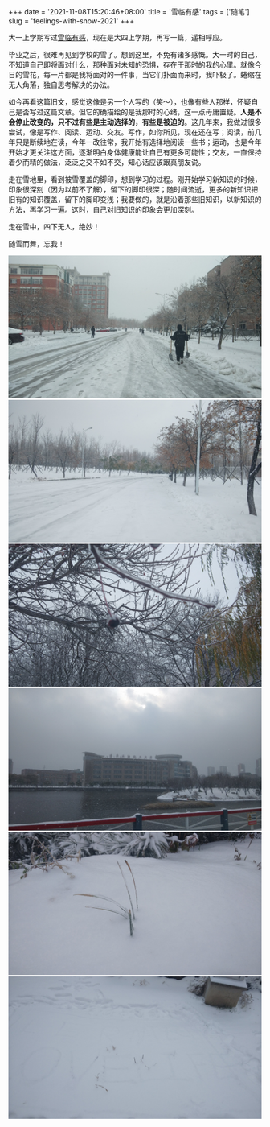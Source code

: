 +++
date = '2021-11-08T15:20:46+08:00'
title = '雪临有感'
tags = ['随笔']
slug = 'feelings-with-snow-2021'
+++

大一上学期写过[雪临有感](/posts/feelings-with-snow/)，现在是大四上学期，再写一篇，遥相呼应。

毕业之后，很难再见到学校的雪了。想到这里，不免有诸多感慨。大一时的自己，不知道自己即将面对什么，那种面对未知的恐惧，存在于那时的我的心里。就像今日的雪花，每一片都是我将面对的一件事，当它们扑面而来时，我吓极了。蜷缩在无人角落，独自思考解决的办法。

如今再看这篇旧文，感觉这像是另一个人写的（笑～），也像有些人那样，怀疑自己是否写过这篇文章。但它的确描绘的是我那时的心绪，这一点毋庸置疑。**人是不会停止改变的，只不过有些是主动选择的，有些是被迫的**。这几年来，我做过很多尝试，像是写作、阅读、运动、交友。写作，如你所见，现在还在写；阅读，前几年只是断续地在读，今年一改往常，我开始有选择地阅读一些书；运动，也是今年开始才更关注这方面，逐渐明白身体健康能让自己有更多可能性；交友，一直保持着少而精的做法，泛泛之交不如不交，知心话应该跟真朋友说。

走在雪地里，看到被雪覆盖的脚印，想到学习的过程。刚开始学习新知识的时候，印象很深刻（因为以前不了解），留下的脚印很深；随时间流逝，更多的新知识把旧有的知识覆盖，留下的脚印变浅；我要做的，就是沿着那些旧知识，以新知识的方法，再学习一遍。这时，自己对旧知识的印象会更加深刻。

走在雪中，四下无人，绝妙！

随雪而舞，忘我！

![Snow1](/images/photo/2021-11-08-1.jpg "路的尽头在哪里")
![Snow2](/images/photo/2021-11-08-2.jpg "雪在前面转弯")
![Snow3](/images/photo/2021-11-08-3.jpg "树枝上的冰球")
![Snow4](/images/photo/2021-11-08-4.jpg "冷，流动")
![Snow5](/images/photo/2021-11-08-5.jpg "小草沾了冰")
![Snow6](/images/photo/2021-11-08-6.jpg "Learn Tech, Love Life")